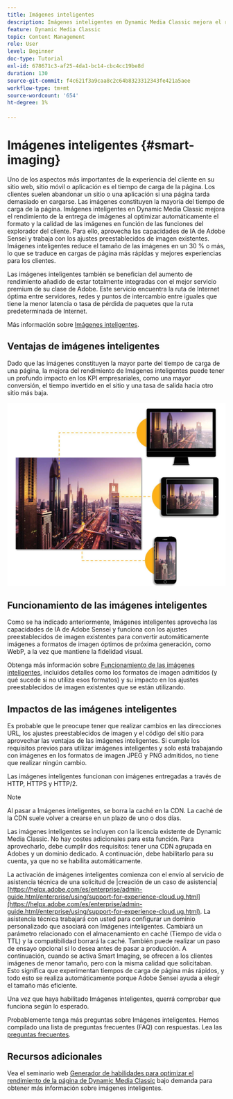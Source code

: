 ```yaml
---
title: Imágenes inteligentes
description: Imágenes inteligentes en Dynamic Media Classic mejora el rendimiento de la entrega de imágenes al optimizar automáticamente el formato y la calidad de las imágenes en función de las funciones del explorador del cliente. Para ello, aprovecha las capacidades de IA de Adobe Sensei y trabaja con los ajustes preestablecidos de imagen existentes. Obtenga más información sobre imágenes inteligentes y cómo puede utilizarlas para ofrecer mejores experiencias de cliente mediante cargas de página más rápidas.
feature: Dynamic Media Classic
topic: Content Management
role: User
level: Beginner
doc-type: Tutorial
exl-id: 678671c3-af25-4da1-bc14-cbc4cc19be8d
duration: 130
source-git-commit: f4c621f3a9caa8c2c64b8323312343fe421a5aee
workflow-type: tm+mt
source-wordcount: '654'
ht-degree: 1%

---
```


# Imágenes inteligentes {#smart-imaging}

Uno de los aspectos más importantes de la experiencia del cliente en su sitio web, sitio móvil o aplicación es el tiempo de carga de la página. Los clientes suelen abandonar un sitio o una aplicación si una página tarda demasiado en cargarse. Las imágenes constituyen la mayoría del tiempo de carga de la página. Imágenes inteligentes en Dynamic Media Classic mejora el rendimiento de la entrega de imágenes al optimizar automáticamente el formato y la calidad de las imágenes en función de las funciones del explorador del cliente. Para ello, aprovecha las capacidades de IA de Adobe Sensei y trabaja con los ajustes preestablecidos de imagen existentes. Imágenes inteligentes reduce el tamaño de las imágenes en un 30 % o más, lo que se traduce en cargas de página más rápidas y mejores experiencias para los clientes.

Las imágenes inteligentes también se benefician del aumento de rendimiento añadido de estar totalmente integradas con el mejor servicio premium de su clase de Adobe. Este servicio encuentra la ruta de Internet óptima entre servidores, redes y puntos de intercambio entre iguales que tiene la menor latencia o tasa de pérdida de paquetes que la ruta predeterminada de Internet.

Más información sobre [Imágenes inteligentes](https://experienceleague.adobe.com/docs/experience-manager-65/assets/dynamic/imaging-faq.html?lang=es).

## Ventajas de imágenes inteligentes

Dado que las imágenes constituyen la mayor parte del tiempo de carga de una página, la mejora del rendimiento de Imágenes inteligentes puede tener un profundo impacto en los KPI empresariales, como una mayor conversión, el tiempo invertido en el sitio y una tasa de salida hacia otro sitio más baja.

![imagen](assets/smart-imaging/smart-imaging-1.png)

## Funcionamiento de las imágenes inteligentes

Como se ha indicado anteriormente, Imágenes inteligentes aprovecha las capacidades de IA de Adobe Sensei y funciona con los ajustes preestablecidos de imagen existentes para convertir automáticamente imágenes a formatos de imagen óptimos de próxima generación, como WebP, a la vez que mantiene la fidelidad visual.

Obtenga más información sobre [Funcionamiento de las imágenes inteligentes](https://experienceleague.adobe.com/docs/experience-manager-65/assets/dynamic/imaging-faq.html?lang=es#how-does-smart-imaging-work), incluidos detalles como los formatos de imagen admitidos (y qué sucede si no utiliza esos formatos) y su impacto en los ajustes preestablecidos de imagen existentes que se están utilizando.

## Impactos de las imágenes inteligentes

Es probable que le preocupe tener que realizar cambios en las direcciones URL, los ajustes preestablecidos de imagen y el código del sitio para aprovechar las ventajas de las imágenes inteligentes. Si cumple los requisitos previos para utilizar imágenes inteligentes y solo está trabajando con imágenes en los formatos de imagen JPEG y PNG admitidos, no tiene que realizar ningún cambio.

Las imágenes inteligentes funcionan con imágenes entregadas a través de HTTP, HTTPS y HTTP/2.

>[!NOTE]
>
>Al pasar a Imágenes inteligentes, se borra la caché en la CDN. La caché de la CDN suele volver a crearse en un plazo de uno o dos días.

Las imágenes inteligentes se incluyen con la licencia existente de Dynamic Media Classic. No hay costes adicionales para esta función. Para aprovecharlo, debe cumplir dos requisitos: tener una CDN agrupada en Adobes y un dominio dedicado. A continuación, debe habilitarlo para su cuenta, ya que no se habilita automáticamente.

La activación de imágenes inteligentes comienza con el envío al servicio de asistencia técnica de una solicitud de |creación de un caso de asistencia| [https://helpx.adobe.com/es/enterprise/admin-guide.html/enterprise/using/support-for-experience-cloud.ug.html](https://helpx.adobe.com/es/enterprise/admin-guide.html/enterprise/using/support-for-experience-cloud.ug.html). La asistencia técnica trabajará con usted para configurar un dominio personalizado que asociará con Imágenes inteligentes. Cambiará un parámetro relacionado con el almacenamiento en caché (Tiempo de vida o TTL) y la compatibilidad borrará la caché. También puede realizar un paso de ensayo opcional si lo desea antes de pasar a producción. A continuación, cuando se activa Smart Imaging, se ofrecen a los clientes imágenes de menor tamaño, pero con la misma calidad que solicitaban. Esto significa que experimentan tiempos de carga de página más rápidos, y todo esto se realiza automáticamente porque Adobe Sensei ayuda a elegir el tamaño más eficiente.

Una vez que haya habilitado Imágenes inteligentes, querrá comprobar que funciona según lo esperado.

Probablemente tenga más preguntas sobre Imágenes inteligentes. Hemos compilado una lista de preguntas frecuentes (FAQ) con respuestas. Lea las [preguntas frecuentes](https://experienceleague.adobe.com/docs/experience-manager-65/assets/dynamic/imaging-faq.html?lang=es).

## Recursos adicionales

Vea el seminario web [Generador de habilidades para optimizar el rendimiento de la página de Dynamic Media Classic](https://seminars.adobeconnect.com/pzc1gw0cihpv) bajo demanda para obtener más información sobre imágenes inteligentes.

